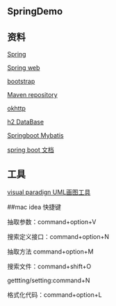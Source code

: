 ## SpringDemo
## 资料
[Spring](https://spring.io/guides)

[Spring web](https://spring.io/guides/gs/serving-web-content/)

[bootstrap](https://v3.bootcss.com/)

[Maven repository](https://mvnrepository.com/)

[okhttp](https://square.github.io/okhttp/https://square.github.io/okhttp/)

[h2 DataBase](https://www.h2database.com/html/qupickstart.html)

[Springboot Mybatis](https://mybatis.org/spring-boot-starter/mybatis-spring-boot-autoconfigure/)

[spring boot 文档](https://docs.spring.io/spring-boot/docs/2.2.6.RELEASE/reference/html/)
## 工具

[visual paradign UML画图工具](https://www.visual-paradigm.com/cn/download/community.jsp?platform=macosx)

##mac idea 快捷键

抽取参数：command+option+V

搜索定义接口：command+option+N

抽取方法 command+option+M

搜索文件：command+shift+O

gettting/setting:command+N

格式化代码：command+option+L


